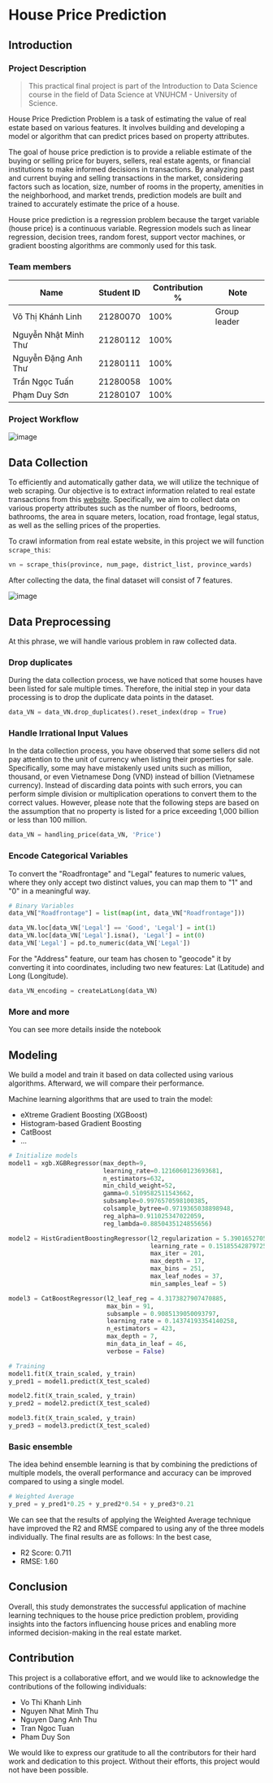 # House Price Prediction

## Introduction

### Project Description
 > This practical final project is part of the Introduction to Data Science course in the field of Data Science at VNUHCM - University of Science.

House Price Prediction Problem is a task of estimating the value of real estate based on various features. It involves building and developing a model or algorithm that can predict prices based on property attributes.

The goal of house price prediction is to provide a reliable estimate of the buying or selling price for buyers, sellers, real estate agents, or financial institutions to make informed decisions in transactions. By analyzing past and current buying and selling transactions in the market, considering factors such as location, size, number of rooms in the property, amenities in the neighborhood, and market trends, prediction models are built and trained to accurately estimate the price of a house.

House price prediction is a regression problem because the target variable (house price) is a continuous variable. Regression models such as linear regression, decision trees, random forest, support vector machines, or gradient boosting algorithms are commonly used for this task.

### Team members

| Name                | Student ID | Contribution % | Note           |
|---------------------|------------|----------------|----------------|
| Võ Thị Khánh Linh   | 21280070   | 100%           | Group leader   |
| Nguyễn Nhật Minh Thư | 21280112   | 100%           |                |
| Nguyễn Đặng Anh Thư  | 21280111   | 100%           |                |
| Trần Ngọc Tuấn      | 21280058   | 100%           |                |
| Phạm Duy Sơn        | 21280107   | 100%           |                |

### Project Workflow

![image](https://github.com/TuanTran0910/House-Price-Prediction-IDS/assets/94174684/45cf125b-7b0a-40aa-8f25-c16b6445bd0f)

## Data Collection

To efficiently and automatically gather data, we will utilize the technique of web scraping. Our objective is to extract information related to real estate transactions from this [website](https://batdongsan.vn/ban-nha/). Specifically, we aim to collect data on various property attributes such as the number of floors, bedrooms, bathrooms, the area in square meters, location, road frontage, legal status, as well as the selling prices of the properties.

To crawl information from real estate website, in this project we will function ```scrape_this```:

```python
vn = scrape_this(province, num_page, district_list, province_wards)
```

After collecting the data, the final dataset will consist of 7 features.

![image](https://github.com/TuanTran0910/House-Price-Prediction-IDS/assets/94174684/e18d71da-8875-4034-b0df-47147574c7d3)

## Data Preprocessing

At this phrase, we will handle various problem in raw collected data.

### Drop duplicates

During the data collection process, we have noticed that some houses have been listed for sale multiple times. Therefore, the initial step in your data processing is to drop the duplicate data points in the dataset.

```python
data_VN = data_VN.drop_duplicates().reset_index(drop = True)
```

### Handle Irrational Input Values

In the data collection process, you have observed that some sellers did not pay attention to the unit of currency when listing their properties for sale. Specifically, some may have mistakenly used units such as million, thousand, or even Vietnamese Dong (VND) instead of billion (Vietnamese currency). Instead of discarding data points with such errors, you can perform simple division or multiplication operations to convert them to the correct values. However, please note that the following steps are based on the assumption that no property is listed for a price exceeding 1,000 billion or less than 100 million.

```python
data_VN = handling_price(data_VN, 'Price')
```

### Encode Categorical Variables

To convert the "Roadfrontage" and "Legal" features to numeric values, where they only accept two distinct values, you can map them to "1" and "0" in a meaningful way.

```python
# Binary Variables
data_VN["Roadfrontage"] = list(map(int, data_VN["Roadfrontage"]))

data_VN.loc[data_VN['Legal'] == 'Good', 'Legal'] = int(1)
data_VN.loc[data_VN['Legal'].isna(), 'Legal'] = int(0)
data_VN['Legal'] = pd.to_numeric(data_VN['Legal'])
```

For the "Address" feature, our team has chosen to "geocode" it by converting it into coordinates, including two new features: Lat (Latitude) and Long (Longitude).

```python
data_VN_encoding = createLatLong(data_VN)
```

### More and more

You can see more details inside the notebook

## Modeling

We build a model and train it based on data collected using various algorithms. Afterward, we will compare their performance.

Machine learning algorithms that are used to train the model: 
- eXtreme Gradient Boosting (XGBoost)
- Histogram-based Gradient Boosting
- CatBoost
- ...

```python
# Initialize models
model1 = xgb.XGBRegressor(max_depth=9,
                          learning_rate=0.1216060123693681,
                          n_estimators=632,
                          min_child_weight=52,
                          gamma=0.5109582511543662,
                          subsample=0.9976570598100385,
                          colsample_bytree=0.9719365038898948,
                          reg_alpha=0.911025347022059,
                          reg_lambda=0.8850435124855656)

model2 = HistGradientBoostingRegressor(l2_regularization = 5.390165270582185,
                                       learning_rate = 0.1518554287972511,
                                       max_iter = 201,
                                       max_depth = 17,
                                       max_bins = 251,
                                       max_leaf_nodes = 37,
                                       min_samples_leaf = 5)

model3 = CatBoostRegressor(l2_leaf_reg = 4.3173827907470885,
                           max_bin = 91,
                           subsample = 0.9085139050093797,
                           learning_rate = 0.14374193354140258,
                           n_estimators = 423,
                           max_depth = 7,
                           min_data_in_leaf = 46,
                           verbose = False)

# Training
model1.fit(X_train_scaled, y_train)
y_pred1 = model1.predict(X_test_scaled)

model2.fit(X_train_scaled, y_train)
y_pred2 = model2.predict(X_test_scaled)

model3.fit(X_train_scaled, y_train)
y_pred3 = model3.predict(X_test_scaled)
```

### Basic ensemble

The idea behind ensemble learning is that by combining the predictions of multiple models, the overall performance and accuracy can be improved compared to using a single model.

```python
# Weighted Average
y_pred = y_pred1*0.25 + y_pred2*0.54 + y_pred3*0.21
```

We can see that the results of applying the Weighted Average technique have improved the R2 and RMSE compared to using any of the three models individually. The final results are as follows: In the best case,
- R2 Score: 0.711
- RMSE: 1.60

## Conclusion

Overall, this study demonstrates the successful application of machine learning techniques to the house price prediction problem, providing insights into the factors influencing house prices and enabling more informed decision-making in the real estate market.

## Contribution

This project is a collaborative effort, and we would like to acknowledge the contributions of the following individuals:

- Vo Thi Khanh Linh
- Nguyen Nhat Minh Thu
- Nguyen Dang Anh Thu
- Tran Ngoc Tuan
- Pham Duy Son

We would like to express our gratitude to all the contributors for their hard work and dedication to this project. Without their efforts, this project would not have been possible.

